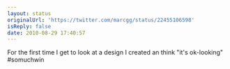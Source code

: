 ```yaml
---
layout: status
originalUrl: 'https://twitter.com/marcgg/status/22455106598'
isReply: false
date: 2010-08-29 17:40:57
---
```


For the first time I get to look at a design I created an think "it's ok-looking" #somuchwin

